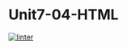 # Unit7-04-HTML
[![linter](https://github.com/Samir-Allaham/Unit7-04-HTML/workflows/linter/badge.svg)](https://github.com/marketplace/actions/super-linter)
